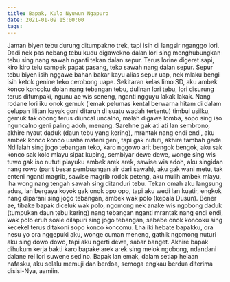 ```yaml
---
title: Bapak, Kulo Nyuwun Ngapuro
date: 2021-01-09 15:00:00
tags:
---
```

Jaman biyen tebu durung ditumpakno trek, tapi isih di langsir nganggo lori. Dadi nek pas nebang tebu kudu digawekno dalan lori sing menghubungkan tebu sing nang sawah nganti tekan dalan sepur. Terus lorine digeret sapi, kiro kiro telu sampek papat pasang, teko sawah nang dalan sepur.  Sepur tebu biyen isih nggawe bahan bakar kayu alias sepur uap, nek mlaku bengi isih ketok genine teko cerobong uape.
Sekitaran kelas limo SD, aku ambek konco koncoku dolan nang tebangan tebu, dulinan lori tebu, lori disurung terus ditumpaki, ngunu ae wis seneng, nganti ngguyu lakak lakak. Nang rodane lori iku onok gemuk (lemak pelumas kental berwarna hitam di dalam celupan lilitan kayak goni ditaruh di suatu wadah tertentu)
timbul usilku, gemuk tak obong terus diuncal uncalno, malah digawe lomba, sopo sing iso nguncalno geni paling adoh, menang. Sarehne gak ati ati lan sembrono, akhire nyaut daduk (daun tebu yang kering), mrantak nang endi endi,  aku ambek konco konco usaha mateni geni, tapi gak nututi, akhire tambah gede. Ndilalah sing jogo tebangan teko, karo nggowo arit bengok bengok, aku sak konco sak kolo mlayu sipat kuping, sembiyar dewe dewe, wonge sing wis tuwo gak iso nututi playuku ambek arek arek, sawise wis adoh, aku singidan nang rowo (parit besar pembuangan air dari sawah), aku gak wani metu, tak enteni nganti magrib, sawise magrib rodok peteng, aku mulih ambek mlayu, lha wong nang tengah sawah sing ditanduri tebu. 
Tekan omah aku langsung adus,  lan bergaya koyok gak onok opo opo, tapi aku wedi lan kuatir, engkok nang diparani sing jogo tebangan, ambek wak polo (kepala Dusun). 
Bener ae, tibake bapak diceluk wak polo, ngomong nek anake wis ngobong daduk (tumpukan daun tebu kering) nang tebangan nganti mrantak nang endi endi, wak polo eruh soale dilapuri sing jogo tebangan, sebabe onok koncoku sing kecekel terus ditakoni sopo konco koncomu. 
Lha iki hebate bapakku, ora nesu yo ora nggepuki aku, wonge cuman meneng, gathik ngomong nuturi  aku sing dowo dowo, tapi aku ngerti dewe, sabar banget. 
Akhire bapak dihukum kerja bakti karo bapake arek arek sing melok ngobong, ndandani dalane rel lori suwene sedino. 
Bapak lan emak, dalam setiap helaan nafasku, aku selalu memuji dan berdoa, semoga engkau berdua diterima disisi-Nya, aamiin.